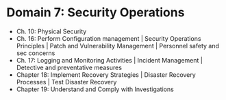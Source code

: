# Domain 7: Security Operations 
- Ch. 10: Physical Security 
- Ch. 16: Perform Configuration management | Security Operations Principles | Patch and Vulnerability Management | Personnel safety and sec concerns 
- Ch. 17: Logging and Monitoring Activities | Incident Management | Detective and preventative measures  
- Chapter 18: Implement Recovery Strategies | Disaster Recovery Processes | Test Disaster Recovery 
- Chapter 19: Understand and Comply with Investigations 






